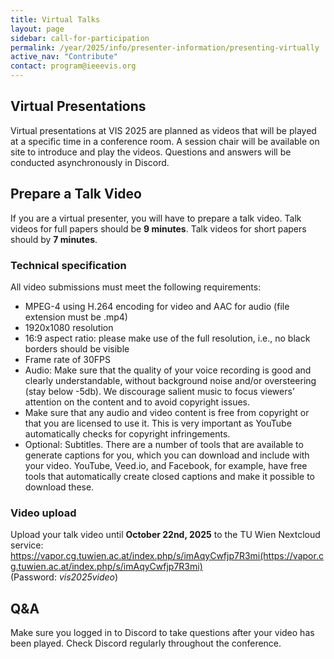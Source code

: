 ```yaml
---
title: Virtual Talks
layout: page
sidebar: call-for-participation
permalink: /year/2025/info/presenter-information/presenting-virtually
active_nav: "Contribute"
contact: program@ieeevis.org
---
```


## Virtual Presentations

Virtual presentations at VIS 2025 are planned as videos that will be played at a specific time in a conference room.
A session chair will be available on site to introduce and play the videos.
Questions and answers will be conducted asynchronously in Discord.


## Prepare a Talk Video

If you are a virtual presenter, you will have to prepare a talk video.
Talk videos for full papers should be **9 minutes**. Talk videos for short papers should by **7 minutes**.

### Technical specification

All video submissions must meet the following requirements:
* MPEG-4 using H.264 encoding for video and AAC for audio (file extension must be .mp4)
* 1920x1080 resolution
* 16:9 aspect ratio: please make use of the full resolution, i.e., no black borders should be visible
* Frame rate of 30FPS
* Audio: Make sure that the quality of your voice recording is good and clearly understandable, without background noise and/or oversteering (stay below -5db). We discourage salient music to focus viewers’ attention on the content and to avoid copyright issues.
* Make sure that any audio and video content is free from copyright or that you are licensed to use it. This is very important as YouTube automatically checks for copyright infringements.
* Optional: Subtitles. There are a number of tools that are available to generate captions for you, which you can download and include with your video. YouTube, Veed.io, and Facebook, for example, have free tools that automatically create closed captions and make it possible to download these.

### Video upload

Upload your talk video until **October 22nd, 2025** to the TU Wien Nextcloud service:
https://vapor.cg.tuwien.ac.at/index.php/s/imAqyCwfjp7R3mi(https://vapor.cg.tuwien.ac.at/index.php/s/imAqyCwfjp7R3mi)<br />
(Password: *vis2025video*)

## Q&A

Make sure you logged in to Discord to take questions after your video has been played.
Check Discord regularly throughout the conference.

